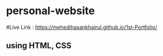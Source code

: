 # personal-website
#Live Link : https://mehedihasankhairul.github.io/1st-Portfolio/
## using HTML, CSS
